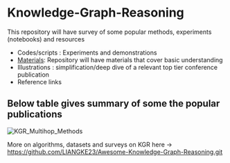 # Knowledge-Graph-Reasoning
This repository will have survey of some popular methods, experiments (notebooks) and resources

* Codes/scripts : Experiments and demonstrations
* [Materials](https://github.com/SankarshU/Knowledge-Graph-Reasoning/blob/b0db02fdf91b09e2d0f6ba089e4300f6ac063eaf/Material.md): Repository will have materials that cover basic understanding
* Illustrations : simplification/deep dive of a relevant top tier conference publication
* Reference links

## Below table gives summary of some the  popular publications
![KGR_Multihop_Methods](https://github.com/SankarshU/Knowledge-Graph-Reasoning/assets/44226862/4ab06407-f411-482f-a61f-7e3a335999be)

More on algorithms, datasets and surveys on KGR here -> https://github.com/LIANGKE23/Awesome-Knowledge-Graph-Reasoning.git


